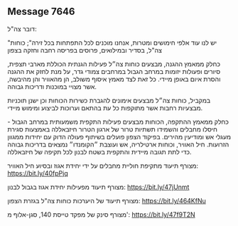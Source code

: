 ## Message 7646

דובר צה"ל:

"יש לנו עוד אלפי חימושים ומטרות, אנחנו מוכנים לכל התפתחות בכל זירה"; כוחות צה"ל, בסדיר ובמילואים, פרוסים בפריסה רחבה וחזקה בצפון

כחלק ממאמץ ההגנה, מבצעים כוחות צה״ל פעילות הגנתית הכוללת מארבי תצפית, סיורים ופעולות יזומות במרחב הגבול במרחבים צמודי גדר, על מנת לחזק את ההגנה והסרת איום באופן מיידי. כל זאת לצד מאמץ איסוף משולב, הן מהאוויר והן מהיבשה, אשר מצויי במוכנות ודריכות גבוהה.

במקביל, כוחות צה״ל מבצעים אימונים להגברת כשירות הכוחות וכן ישנן תוכניות מבצעיות רחבות אשר מתוקפות כל עת בהתאם וערוכות לביצוע ומימוש מיידי.

כחלק ממאמץ ההתקפה, הכוחות מבצעים פעילות התקפית משמעותית במרחב הגבול - חיסלו מחבלים והשמידו תשתיות טרור של ארגון הטרור חיזבאללה באמצעות סגירת מעגלי אש ומודיעין מהירים. בפיקוד הצפון פועלים בשיתוף פעולה הדוק עם יחידות ממגוון הזרועות. חיל האוויר, וכוחות ארטילריה, אש ועוצבת ״הקומנדו״ נמצאים בדריכות גבוהה כדי לתת תגובה מיידית והתקפית בשטח לבנון לכל תקיפה של חיזבאללה.

מצורף תיעוד מתקיפת חוליית מחבלים על ידי יחידת אגוז ובסיוע חיל האוויר: https://bit.ly/40fpPjq

מצורף תיעוד מפעילות יחידת אגוז בגבול לבנון: https://bit.ly/47jUnmt

מצורף תיעוד של היערכות כוחות צה"ל בגזרת הצפון: https://bit.ly/464KfNu

מצורף סינק של מפקד טייסת 140, סגן-אלוף מ': https://bit.ly/47f9T2N

